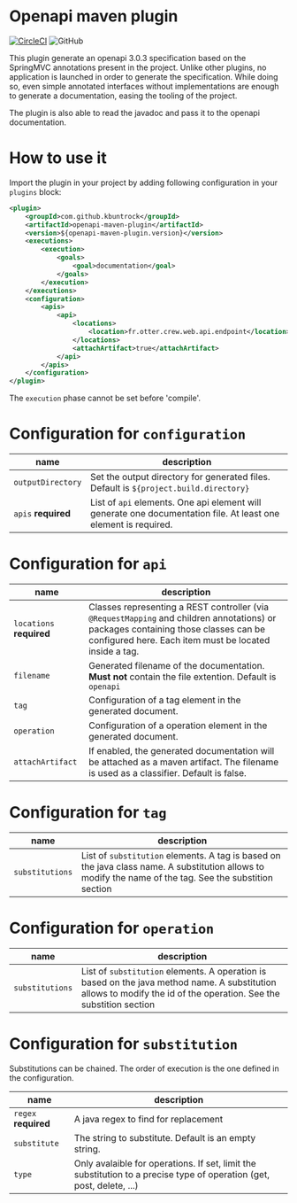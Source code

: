 # Openapi maven plugin

[![CircleCI](https://circleci.com/gh/kbuntrock/openapi-maven-plugin/tree/dev.svg?style=shield)](https://circleci.com/gh/kbuntrock/openapi-maven-plugin/tree/dev)
![GitHub](https://img.shields.io/github/license/kbuntrock/openapi-maven-plugin?color=blue)

This plugin generate an openapi 3.0.3 specification based on the SpringMVC annotations present in the project. Unlike other plugins, no application is launched in order to generate the specification. 
While doing so, even simple annotated interfaces without implementations are enough to generate a documentation, easing the tooling of the project. 

The plugin is also able to read the javadoc and pass it to the openapi documentation. 

# How to use it

Import the plugin in your project by adding following configuration in your `plugins` block:

```xml
<plugin>
	<groupId>com.github.kbuntrock</groupId>
	<artifactId>openapi-maven-plugin</artifactId>
	<version>${openapi-maven-plugin.version}</version>
	<executions>
		<execution>
			<goals>
				<goal>documentation</goal>
			</goals>
		</execution>
	</executions>
	<configuration>
		<apis>
			<api>
				<locations>
					<location>fr.otter.crew.web.api.endpoint</location>
				</locations>
				<attachArtifact>true</attachArtifact>
			</api>
		</apis>
	</configuration>
</plugin>
```

The `execution` phase cannot be set before 'compile'.

# Configuration for `configuration`

| **name** | **description** |
|------------------------|------------------------------------------------------------------------------------------------------------------------------------------------------------------------------------------------------------------------------|
| `outputDirectory` | Set the output directory for generated files. Default is `${project.build.directory}` |
| `apis` **required** | List of `api` elements. One api element will generate one documentation file. At least one element is required. |

# Configuration for `api`

| **name** | **description** |
|------------------------|------------------------------------------------------------------------------------------------------------------------------------------------------------------------------------------------------------------------------|
| `locations` **required**| Classes representing a REST controller (via ```@RequestMapping``` and children annotations) or packages containing those classes can be configured here. Each item must be located inside a <location> tag. |
| `filename` | Generated filename of the documentation. **Must not** contain the file extention. Default is `openapi` |
| `tag` | Configuration of a tag element in the generated document. |
| `operation` | Configuration of a operation element in the generated document. |
| `attachArtifact` | If enabled, the generated documentation will be attached as a maven artifact. The filename is used as a classifier. Default is false. |

# Configuration for `tag`

| **name** | **description** |
|------------------------|------------------------------------------------------------------------------------------------------------------------------------------------------------------------------------------------------------------------------|
| `substitutions` | List of `substitution` elements. A tag is based on the java class name. A substitution allows to modify the name of the tag. See the substition section |

# Configuration for `operation`

| **name** | **description** |
|------------------------|------------------------------------------------------------------------------------------------------------------------------------------------------------------------------------------------------------------------------|
| `substitutions` | List of `substitution` elements. A operation is based on the java method name. A substitution allows to modify the id of the operation. See the substition section |

# Configuration for `substitution`

Substitutions can be chained. The order of execution is the one defined in the configuration.

| **name** | **description** |
|------------------------|------------------------------------------------------------------------------------------------------------------------------------------------------------------------------------------------------------------------------|
| `regex` **required** | A java regex to find for replacement |
| `substitute` | The string to substitute. Default is an empty string. |
| `type` | Only avalaible for operations. If set, limit the substitution to a precise type of operation (get, post, delete, ...) |